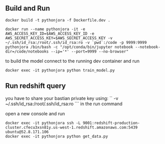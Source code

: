 ## Build and Run
```
docker build -t pythonjora -f Dockerfile.dev .

docker run --name pythonjora -it -e AWS_ACCESS_KEY_ID=$AWS_ACCESS_KEY_ID -e AWS_SECRET_ACCESS_KEY=$AWS_SECRET_ACCESS_KEY -v ~/.ssh/id_rsa:/root/.ssh/id_rsa:ro -v `pwd`:/code -p 9999:9999 pythonjora /bin/bash -c "/opt/conda/bin/jupyter notebook --notebook-dir=/code/notebooks --ip='*' --port=9999 --no-browser"
```
to build the model connect to the running dev container and run
```
docker exec -it pythonjora python train_model.py
```


## Run redshift query
you have to share your bastian private key using: `` -v ~/.ssh/id_rsa:/root/.ssh/id_rsa:ro ``` in the run command

open a new console and run
```
docker exec -it pythonjora ssh -L 9001:redshift-production-cluster.cfecu3xsn81y.us-west-1.redshift.amazonaws.com:5439 ubuntu@52.8.171.106
docker exec -it pythonjora python get_data.py
```


